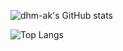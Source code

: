 
![dhm-ak's GitHub stats](https://github-readme-stats.vercel.app/api?username=dhm-ak&show_icons=true&theme=radical)

![Top Langs](https://github-readme-stats.vercel.app/api/top-langs/?username=dhm-ak&layout=compact&theme=radical)


